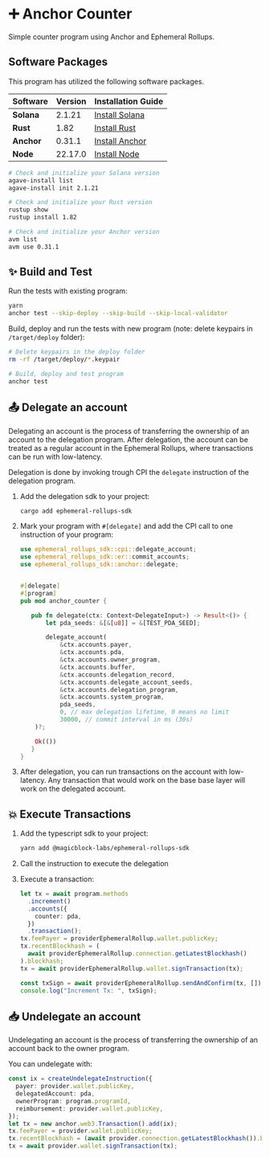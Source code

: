 # ➕ Anchor Counter

Simple counter program using Anchor and Ephemeral Rollups.

## Software Packages

This program has utilized the following software packages.

| Software   | Version | Installation Guide                                              |
| ---------- | ------- | --------------------------------------------------------------- |
| **Solana** | 2.1.21  | [Install Solana](https://docs.anza.xyz/cli/install)             |
| **Rust**   | 1.82    | [Install Rust](https://www.rust-lang.org/tools/install)         |
| **Anchor** | 0.31.1  | [Install Anchor](https://www.anchor-lang.com/docs/installation) |
| **Node**   | 22.17.0 | [Install Node](https://nodejs.org/en/download/current)          |

```sh
# Check and initialize your Solana version
agave-install list
agave-install init 2.1.21

# Check and initialize your Rust version
rustup show
rustup install 1.82

# Check and initialize your Anchor version
avm list
avm use 0.31.1
```

## ✨ Build and Test

Run the tests with existing program:

```bash
yarn
anchor test --skip-deploy --skip-build --skip-local-validator
```

Build, deploy and run the tests with new program (note: delete keypairs in `/target/deploy` folder):

```bash
# Delete keypairs in the deploy folder
rm -rf /target/deploy/*.keypair

# Build, deploy and test program
anchor test
```

## 📤 Delegate an account

Delegating an account is the process of transferring the ownership of an account to the delegation program.
After delegation, the account can be treated as a regular account in the Ephemeral Rollups, where transactions can be run with low-latency.

Delegation is done by invoking trough CPI the `delegate` instruction of the delegation program.

1. Add the delegation sdk to your project:

   ```bash
   cargo add ephemeral-rollups-sdk
   ```

2. Mark your program with `#[delegate]` and add the CPI call to one instruction of your program:

   ```rust
   use ephemeral_rollups_sdk::cpi::delegate_account;
   use ephemeral_rollups_sdk::er::commit_accounts;
   use ephemeral_rollups_sdk::anchor::delegate;


   #[delegate]
   #[program]
   pub mod anchor_counter {

      pub fn delegate(ctx: Context<DelegateInput>) -> Result<()> {
          let pda_seeds: &[&[u8]] = &[TEST_PDA_SEED];

          delegate_account(
              &ctx.accounts.payer,
              &ctx.accounts.pda,
              &ctx.accounts.owner_program,
              &ctx.accounts.buffer,
              &ctx.accounts.delegation_record,
              &ctx.accounts.delegate_account_seeds,
              &ctx.accounts.delegation_program,
              &ctx.accounts.system_program,
              pda_seeds,
              0, // max delegation lifetime, 0 means no limit
              30000, // commit interval in ms (30s)
       )?;

       Ok(())
      }
   }
   ```

3. After delegation, you can run transactions on the account with low-latency. Any transaction that would work on the base base layer will work on the delegated account.

## 💥 Execute Transactions

1. Add the typescript sdk to your project:

   ```bash
   yarn add @magicblock-labs/ephemeral-rollups-sdk
   ```

2. Call the instruction to execute the delegation
3. Execute a transaction:

   ```typescript
   let tx = await program.methods
     .increment()
     .accounts({
       counter: pda,
     })
     .transaction();
   tx.feePayer = providerEphemeralRollup.wallet.publicKey;
   tx.recentBlockhash = (
     await providerEphemeralRollup.connection.getLatestBlockhash()
   ).blockhash;
   tx = await providerEphemeralRollup.wallet.signTransaction(tx);

   const txSign = await providerEphemeralRollup.sendAndConfirm(tx, []);
   console.log("Increment Tx: ", txSign);
   ```

## 📥 Undelegate an account

Undelegating an account is the process of transferring the ownership of an account back to the owner program.

You can undelegate with:

```typescript
const ix = createUndelegateInstruction({
  payer: provider.wallet.publicKey,
  delegatedAccount: pda,
  ownerProgram: program.programId,
  reimbursement: provider.wallet.publicKey,
});
let tx = new anchor.web3.Transaction().add(ix);
tx.feePayer = provider.wallet.publicKey;
tx.recentBlockhash = (await provider.connection.getLatestBlockhash()).blockhash;
tx = await provider.wallet.signTransaction(tx);
```
